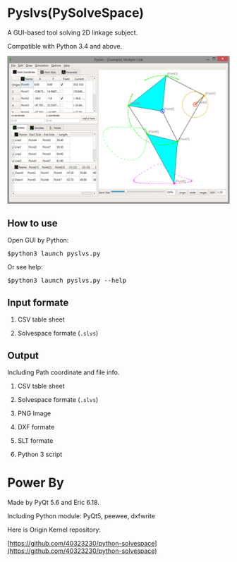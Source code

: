 Pyslvs(PySolveSpace)
===

A GUI-based tool solving 2D linkage subject.

Compatible with Python 3.4 and above.

![](icons/cover.png)

How to use
---

Open GUI by Python:

<pre>
$python3 launch_pyslvs.py
</pre>

Or see help:

<pre>
$python3 launch_pyslvs.py --help
</pre>

Input formate
---

1. CSV table sheet

1. Solvespace formate (`.slvs`)

Output
---

Including Path coordinate and file info.

1. CSV table sheet

1. Solvespace formate (`.slvs`)

1. PNG Image

1. DXF formate

1. SLT formate

1. Python 3 script

Power By
===

Made by PyQt 5.6 and Eric 6.18.

Including Python module: PyQt5, peewee, dxfwrite

Here is Origin Kernel repository:

[https://github.com/40323230/python-solvespace](https://github.com/40323230/python-solvespace)
